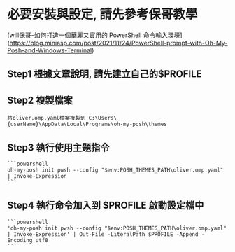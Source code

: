 # **必要安裝與設定, 請先參考保哥教學**

[will保哥-如何打造一個華麗又實用的 PowerShell 命令輸入環境]
(<https://blog.miniasp.com/post/2021/11/24/PowerShell-prompt-with-Oh-My-Posh-and-Windows-Terminal>)

## Step1 根據文章說明, 請先建立自己的$PROFILE

## Step2 複製檔案

    將oliver.omp.yaml檔案複製到 C:\Users\{userName}\AppData\Local\Programs\oh-my-posh\themes

## Step3 執行使用主題指令

    ```powershell
    oh-my-posh init pwsh --config "$env:POSH_THEMES_PATH\oliver.omp.yaml"  | Invoke-Expression
    ```

## Step4 執行命令加入到 $PROFILE 啟動設定檔中

    ```powershell
    'oh-my-posh init pwsh --config "$env:POSH_THEMES_PATH\oliver.omp.yaml"  | Invoke-Expression' | Out-File -LiteralPath $PROFILE -Append -Encoding utf8
    ```
    